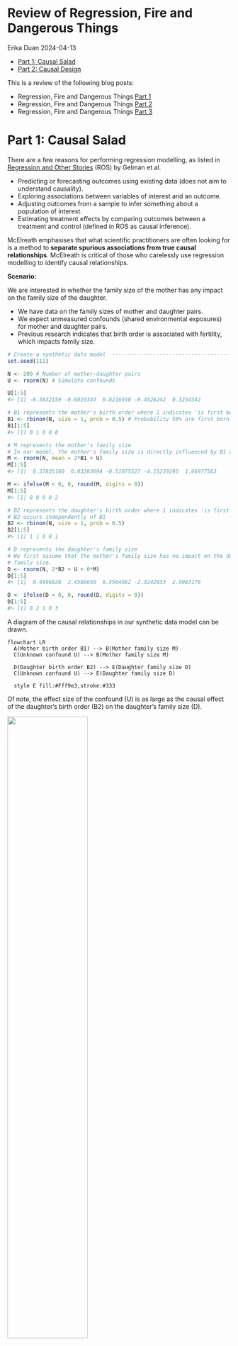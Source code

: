 Review of Regression, Fire and Dangerous Things
================
Erika Duan
2024-04-13

-   <a href="#part-1-causal-salad" id="toc-part-1-causal-salad">Part 1:
    Causal Salad</a>
-   <a href="#part-2-causal-design" id="toc-part-2-causal-design">Part 2:
    Causal Design</a>

This is a review of the following blog posts:

-   Regression, Fire and Dangerous Things [Part
    1](https://elevanth.org/blog/2021/06/15/regression-fire-and-dangerous-things-1-3/)  
-   Regression, Fire and Dangerous Things [Part
    2](https://elevanth.org/blog/2021/06/21/regression-fire-and-dangerous-things-2-3/)  
-   Regression, Fire and Dangerous Things [Part
    3](https://elevanth.org/blog/2021/06/29/regression-fire-and-dangerous-things-3-3/)

# Part 1: Causal Salad

There are a few reasons for performing regression modelling, as listed
in [Regression and Other
Stories](https://avehtari.github.io/ROS-Examples/) (ROS) by Gelman et
al. 

-   Predicting or forecasting outcomes using existing data (does not aim
    to understand causality).  
-   Exploring associations between variables of interest and an
    outcome.  
-   Adjusting outcomes from a sample to infer something about a
    population of interest.  
-   Estimating treatment effects by comparing outcomes between a
    treatment and control (defined in ROS as causal inference).

McElreath emphasises that what scientific practitioners are often
looking for is a method to **separate spurious associations from true
causal relationships**. McElreath is critical of those who carelessly
use regression modelling to identify causal relationships.

**Scenario:**

We are interested in whether the family size of the mother has any
impact on the family size of the daughter.

-   We have data on the family sizes of mother and daughter pairs.  
-   We expect unmeasured confounds (shared environmental exposures) for
    mother and daughter pairs.  
-   Previous research indicates that birth order is associated with
    fertility, which impacts family size.

``` r
# Create a synthetic data model ------------------------------------------------
set.seed(111)

N <- 200 # Number of mother-daughter pairs
U <- rnorm(N) # Simulate confounds

U[1:5]
#> [1] -0.3832159 -0.6019343  0.8216938 -0.4526242  0.3254342

# B1 represents the mother's birth order where 1 indicates 'is first born'
B1 <- rbinom(N, size = 1, prob = 0.5) # Probability 50% are first born
B1[1:5]
#> [1] 0 1 0 0 0

# M represents the mother's family size
# In our model, the mother's family size is directly influenced by B1 and U
M <- rnorm(N, mean = 2*B1 + U) 
M[1:5]
#> [1]  0.37835160  0.03283694 -0.51075527 -4.15239295  1.66977563

M <- ifelse(M < 0, 0, round(M, digits = 0))
M[1:5]
#> [1] 0 0 0 0 2

# B2 represents the daughter's birth order where 1 indicates 'is first born' 
# B2 occurs independently of B1 
B2 <- rbinom(N, size = 1, prob = 0.5)
B2[1:5]
#> [1] 1 1 0 0 1 

# D represents the daughter's family size 
# We first assume that the mother's family size has no impact on the daughter's 
# family size.  
D <- rnorm(N, 2*B2 + U + 0*M) 
D[1:5]
#> [1]  0.4896820  2.4589650  0.5504082 -2.3242933  2.9083178  

D <- ifelse(D < 0, 0, round(D, digits = 0))
D[1:5]
#> [1] 0 2 1 0 3
```

A diagram of the causal relationships in our synthetic data model can be
drawn.

``` mermaid
flowchart LR  
  A(Mother birth order B1) --> B(Mother family size M) 
  C(Unknown confound U) --> B(Mother family size M) 
  
  D(Daughter birth order B2) --> E(Daughter family size D) 
  C(Unknown confound U) --> E(Daughter family size D) 
  
  style E fill:#Fff9e3,stroke:#333
```

Of note, the effect size of the confound (U) is as large as the causal
effect of the daughter’s birth order (B2) on the daughter’s family size
(D).

<img
src="regression_richard_mcelreath_files/figure-gfm/unnamed-chunk-4-1.png"
style="width:60.0%" />

<img
src="regression_richard_mcelreath_files/figure-gfm/unnamed-chunk-4-2.png"
style="width:60.0%" />

<img
src="regression_richard_mcelreath_files/figure-gfm/unnamed-chunk-4-3.png"
style="width:60.0%" />

Our synthetic data model specifies that the mother’s family size has
**no impact** on the daughter’s family size. But what happens when we
include the mother’s family size in a regression model?

``` r
# Build linear regression model D = b0 + b1*M ---------------------------------- 
only_M <- lm(D ~ M)

# Output tidy linear regression coefficients and p-values  
tidy(only_M) 
```

    # A tibble: 2 x 5
      term        estimate std.error statistic  p.value
      <chr>          <dbl>     <dbl>     <dbl>    <dbl>
    1 (Intercept)    0.978    0.118       8.26 2.03e-14
    2 M              0.231    0.0685      3.38 8.82e- 4

``` r
# Output model performance metrics
glance(only_M)
```

    # A tibble: 1 x 12
      r.squared adj.r.squared sigma statistic  p.value    df logLik   AIC   BIC
          <dbl>         <dbl> <dbl>     <dbl>    <dbl> <dbl>  <dbl> <dbl> <dbl>
    1    0.0545        0.0497  1.23      11.4 0.000882     1  -324.  654.  663.
    # i 3 more variables: deviance <dbl>, df.residual <int>, nobs <int>

The linear regression model indicates that the size of the mother’s
family (M) is positively associated with the size of the daughter’s
family (D)
i.e. ![E(D) = 0.98 + 0.23 M](https://latex.codecogs.com/svg.latex?E%28D%29%20%3D%200.98%20%2B%200.23%20M "E(D) = 0.98 + 0.23 M").
**This contrasts with our prior knowledge that D is independent of M.**

What happens if we add more variables into our linear regression model?
Does the misleading association between M and D disappear?

``` r
# Build linear regression model D = b0 + b1*M + b2*B1 + b3*B2 ------------------ 
M_B1_B2 <- lm(D ~ M + B1 + B2)

# Output tidy linear regression coefficients and p-values  
tidy(M_B1_B2) 
```

    # A tibble: 4 x 5
      term        estimate std.error statistic  p.value
      <chr>          <dbl>     <dbl>     <dbl>    <dbl>
    1 (Intercept)    0.400    0.132       3.02 2.88e- 3
    2 M              0.373    0.0658      5.67 5.15e- 8
    3 B1            -0.437    0.166      -2.64 9.07e- 3
    4 B2             1.33     0.145       9.16 6.85e-17

``` r
# Output model performance metrics
glance(M_B1_B2)
```

    # A tibble: 1 x 12
      r.squared adj.r.squared sigma statistic  p.value    df logLik   AIC   BIC
          <dbl>         <dbl> <dbl>     <dbl>    <dbl> <dbl>  <dbl> <dbl> <dbl>
    1     0.352         0.343  1.02      35.6 2.15e-18     3  -286.  582.  598.
    # i 3 more variables: deviance <dbl>, df.residual <int>, nobs <int>

Unfortunately, adding the variables B1 and B2 produced a model with a
larger ![Beta](https://latex.codecogs.com/svg.latex?Beta "Beta")
coefficient for M. B1 is also negatively associated with D, despite our
synthetic model specifying M to be positively dependent on B1 (so we
expect B1 and M to at least have
![Beta](https://latex.codecogs.com/svg.latex?Beta "Beta") coefficients
with the same sign).

If we examined model performance metrics like AIC and BIC, we would be
misled into concluding that the second model was the better model. It is
likely that the second model is a more predictive model. However, the
second model is also more misleading if we wanted to infer causal
relationships between the predictor (B1, B2 and M) and response (D)
variables.

This example illustrates the dangers of causal salads, where we throw
many variables into a model and hope to identify some statistically
significant ones. The best way to counter this practice is to explicitly
think about the **causal relationships among predictor variables** and
not just the causal relationships between predictor and response
variables.

# Part 2: Causal Design

Todo blah
